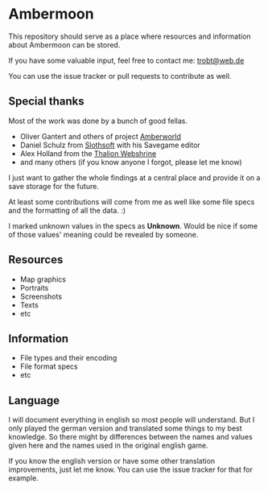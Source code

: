 # Ambermoon

This repository should serve as a place where resources and information about Ambermoon can be stored.

If you have some valuable input, feel free to contact me: trobt@web.de

You can use the issue tracker or pull requests to contribute as well.

## Special thanks

Most of the work was done by a bunch of good fellas.
- Oliver Gantert and others of project [Amberworld](http://amberworld.sourceforge.net/)
- Daniel Schulz from [Slothsoft](http://slothsoft.net/Ambermoon/) with his Savegame editor
- Alex Holland from the [Thalion Webshrine](http://thalion.exotica.org.uk/)
- and many others (if you know anyone I forgot, please let me know)

I just want to gather the whole findings at a central place and provide it on a save storage for the future.

At least some contributions will come from me as well like some file specs and the formatting of all the data. :)

I marked unknown values in the specs as **Unknown**. Would be nice if some of those values' meaning could be revealed by someone.

## Resources

- Map graphics
- Portraits
- Screenshots
- Texts
- etc

## Information

- File types and their encoding
- File format specs
- etc

## Language

I will document everything in english so most people will understand. But I only played the german version and translated some things to my best knowledge. So there might by differences between the names and values given here and the names used in the original english game.

If you know the english version or have some other translation improvements, just let me know. You can use the issue tracker for that for example.

